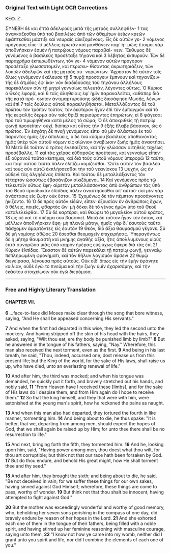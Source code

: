 ### Original Text with Light OCR Corrections

ΚΕΦ. Ζ΄.

ΣΥΝΕΒΗ δὲ καὶ ἑπτὰ ἀδελφοὺς μετὰ τῆς μητρὸς συλληφθέν- 1
τας ἀναγκάζεσθαι ὑπὸ τοῦ βασιλέως ἀπὸ τῶν ἀθεμίτων ὑείων κρεῶν
ἐφάπτεσθαι μάστιξι καὶ νευραῖς αἰκιζομένους. Εἷς δὲ αὐτῶν γε- 2
νόμενος πρόγορος εἶπε· τί μέλλεις ἐρωτᾶν καὶ μανθάνειν παρ᾿ ἡ-
μῶν; ἕτοιμοι γὰρ ἀποθνήσκειν ἐσμὲν ἢ πατρῴους νόμους παραβαί-
νειν. Ἔκθυμος δὲ γενόμενος ὁ βασιλεὺς προσέταξε τήγανα καὶ 3
λέβητας ἐκπυροῦν. Τῶν δὲ παραχρῆμα ἐκπυρωθέντων, τὸν γε- 4
νόμενον αὐτῶν πρόγορον προσέταξε γλωσσοτομεῖν, καὶ περισκυ-
θίσαντας ἀκρωτηριάζειν, τῶν λοιπῶν ἀδελφῶν καὶ τῆς μητρὸς συ-
νορώντων. Ἄχρηστον δὲ αὐτὸν τοῖς ὅλως γενόμενον ἐκέλευσε τῇ 5
πυρᾷ προσάγειν ἔμπνουν καὶ τηγανίζειν· τῆς δὲ ἀτμίδος ἐφ᾿ ἵκα-
νὸν διαδιδούσης τοῦ τηγάνου ἀλλήλους παρεκάλουν σὺν τῇ μητρὶ
γενναίως τελευτᾶν, λέγοντες οὕτως. Ὁ Κύριος ὁ Θεὸς ἐφορᾷ, καὶ 6
ταῖς ἀληθείαις ἐφ᾿ ἡμῖν παρακαλεῖται, καθάπερ διὰ τῆς κατὰ πρό-
σωπον ἀντιμαρτυρούσης ᾠδῆς διεσάφησε Μωσῆς, λέγων· καὶ ἐπὶ
7 τοῖς δούλοις αὐτοῦ παρακληθήσεται. Μεταλλάξαντος δὲ τοῦ πρώτου
τὸν τρόπον τοῦτον, τὸν δεύτερον ἦγον ἐπὶ τὸν ἐμπαιγμὸν καὶ
τὸ τῆς κεφαλῆς δέρμα σὺν ταῖς θριξὶ περισύροντες ἐπηρώτων, εἰ
8 φάγεσαι πρὸ τοῦ τιμωρηθῆναι κατὰ μέλος τὸ σῶμα; Ὁ δὲ ἀποκριθεὶς
τῇ πατρίῳ φωνῇ προσείπεν· οὐχί. διόπερ καὶ οὗτος τὴν
9 ἑξῆς ἔλαβε βάσανον, ὡς ὁ πρῶτος. Ἐν ἐσχάτῃ δὲ πνοῇ γενόμενος
εἶπε· σὺ μὲν ἀλάστωρ ἐκ τοῦ παρόντος ἡμᾶς ζῆν ἀπολύεις,
ὁ δὲ τοῦ κόσμου βασιλεὺς ἀποθανόντας ἡμᾶς ὑπὲρ τῶν αὐτοῦ νόμων
εἰς αἰώνιον ἀναβίωσιν ζωῆς ἡμᾶς ἀναστήσει. 10 Μετὰ δὲ τοῦτον
ὁ τρίτος ἐνεπαίζετο, καὶ τὴν γλῶσσαν αἰτηθεὶς ταχέως προσέβαλλε,
11 καὶ τὰς χεῖρας εὐθαρσῶς προέτεινε, καὶ γενναίως εἶπεν·
ἐξ οὐρανοῦ ταῦτα κέκτημαι, καὶ διὰ τοὺς αὐτοῦ νόμους ὑπερορῶ
12 ταῦτα, καὶ παρ᾿ αὐτοῦ ταῦτα πάλιν ἐλπίζω κομίζεσθαι. Ὥστε
αὐτὸν τὸν βασιλέα καὶ τοὺς σὺν αὐτῷ ἐκπλήσσεσθαι τὴν τοῦ νεανίσκου
13 ψυχὴν, ὡς ἐν οὐδενὶ τὰς ἀλγηδόνας ἐτίθετο. Καὶ τούτου
δὲ μεταλλάξαντος τὸν τέταρτον ὡσαύτως ἐβασάνιζον αἰκιζόμενοι.
14 Καὶ γενόμενος πρὸς τῷ τελευταῖν οὕτως ἔφη· αἱρετὸν μεταλλάσσοντας
ἀπὸ ἀνθρώπων τὰς ὑπὸ τοῦ Θεοῦ προσδοκᾶν ἐλπίδας πάλιν
ἀναστήσεσθαι ὑπ᾿ αὐτοῦ· σοὶ μὲν γὰρ ἀνάστασις εἰς ζωὴν οὐκ ἔσται.
15 Ἐχομένως δὲ τὸν πέμπτον προσάγοντες ᾐκίζοντο. 16 Ὁ δὲ πρὸς
αὐτὸν εἰδὼν, εἶπεν· ἐξουσίαν ἐν ἀνθρώποις ἔχων, ὃ θέλεις, ποιεῖς,
φθαρτὸς ὢν· μὴ δόκει δὲ τὸ γένος ἡμῶν ὑπὸ τοῦ Θεοῦ καταλελείφθαι.
17 Σὺ δὲ καρτέρει, καὶ θεώρει τὸ μεγαλεῖον αὐτοῦ κράτος,
18 ὡς σὲ καὶ τὸ σπέρμα σου βασανιεῖ. Μετὰ δὲ τοῦτον ἦγον
τὸν ἕκτον, καὶ μέλλων ἀποθνήσκειν ἔφη· μὴ πλανῶ μάτην, ἡμεῖς
γὰρ δι᾿ ἑαυτοὺς ταῦτα πάσχομεν ἁμαρτόντες εἰς ἑαυτὸν
19 Θεὸν, διὸ ἄξια θαυμασμοῦ γέγονε. Σὺ δὲ μὴ νομίσης ἀθῷος
20 ἔσεσθαι θεομαχεῖν ἐπιχειρήσας. Ὑπεραγόντως δὲ ἡ μήτηρ θαυμαστὴ
καὶ μνήμης ἀγαθῆς ἀξία, ἥτις ἀπολλυμένους υἱοὺς ἑπτὰ
συνορῶσα μιᾶς ὑπὸ καιρὸν ἡμέρας εὐψύχως ἔφερε διὰ τὰς ἐπὶ
21 Κύριον ἐλπίδας. Ἕκαστον δὲ αὐτῶν παρεκάλει τῇ πατρίῳ φωνῇ,
γενναίῳ πεπληρωμένη φρονήματι, καὶ τὸν θῆλυν λογισμὸν ἄρσενι
22 θυμῷ διεγείρασα, λέγουσα πρὸς αὐτούς. Οὐκ οἶδ᾿ ὅπως εἰς τὴν
ἐμὴν ἐφάνητε κοιλίαν, οὐδὲ ἐγὼ τὸ πνεῦμα καὶ τὴν ζωὴν ὑμῖν
ἐχαρισάμην, καὶ τὴν ἑκάστου στοιχείωσιν οὐκ ἐγὼ διερόμισα.

---

### Free and Highly Literary Translation

#### CHAPTER VII.

**6** ...face-to-face did Moses make clear through the song that bore witness, saying, "And He shall be appeased concerning His servants."

**7** And when the first had departed in this wise, they led the second unto the mockery. And having stripped off the skin of his head with the hairs, they asked, saying, "Wilt thou eat, ere thy body be punished limb by limb?" **8** But he answered in the tongue of his fathers, saying, "Nay." Wherefore, this man also received the next torment, even as the first. **9** And being in his last breath, he said, "Thou, indeed, accursed one, dost release us from this present life; but the King of the world, for the sake of His laws, shall raise us up, who have died, unto an everlasting renewal of life."

**10** And after him, the third was mocked; and when his tongue was demanded, he quickly put it forth, and bravely stretched out his hands, and nobly said, **11** "From Heaven have I received these [limbs], and for the sake of His laws do I despise them, and from Him again do I hope to receive them." **12** So that the king himself, and they that were with him, were astonished at the young man's spirit, how he reckoned the pains as naught.

**13** And when this man also had departed, they tortured the fourth in like manner, tormenting him. **14** And being about to die, he thus spake: "It is better, that we, departing from among men, should expect the hopes of God, that we shall again be raised up by Him; for unto thee there shall be no resurrection to life."

**15** And next, bringing forth the fifth, they tormented him. **16** And he, looking upon him, said, "Having power among men, thou doest what thou wilt, for thou art corruptible; but think not that our race hath been forsaken by God. **17** But do thou endure, and behold His great might, how He shall torment thee and thy seed."

**18** And after him, they brought the sixth; and being about to die, he said, "Be not deceived in vain; for we suffer these things for our own sakes, having sinned against God Himself; wherefore, these things are come to pass, worthy of wonder. **19** But think not that thou shalt be innocent, having attempted to fight against God."

**20** But the mother was exceedingly wonderful and worthy of good memory, who, beholding her seven sons perishing in the compass of one day, did bravely endure by reason of her hopes in the Lord. **21** And she exhorted each one of them in the tongue of their fathers, being filled with a noble spirit, and having stirred up her feminine reasoning with masculine courage, saying unto them, **22** "I know not how ye came into my womb, neither did I grant unto you spirit and life, nor did I combine the elements of each one of you."